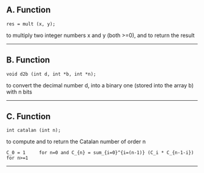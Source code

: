 ## A. Function ##

```res = mult (x, y);```

to multiply two integer numbers x and y (both >=0), and to return the result
__________________

## B. Function ##
```void d2b (int d, int *b, int *n);```

to convert the decimal number d, into a binary one (stored into the
array b) with n bits
__________________

## C. Function ##
```int catalan (int n);```

to compute and to return the Catalan number of order n

`C_0 = 1     for n=0
and
C_{n} = sum_{i=0}^{i=(n-1)} (C_i * C_{n-1-i})     for n>=1`
__________________

